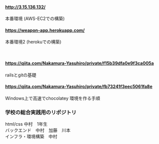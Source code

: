 #### http://3.15.136.132/
本番環境
(AWS-EC2での構築)

#### https://weapon-app.herokuapp.com/
本番環境2
(herokuでの構築)

<br>

#### https://qiita.com/Nakamura-Yasuhiro/private/f15b39dfa0e9f3ca005a
railsとgitの基礎

#### https://qiita.com/Nakamura-Yasuhiro/private/fb73241f3eec5061fa8e
Windows上で高速でchocolatey 環境を作る手順



### 学校の総合実践用のリポジトリ

html/css 中村　1年生<br>
バックエンド　中村　加藤　川本<br>
インフラ・環境構築　中村
